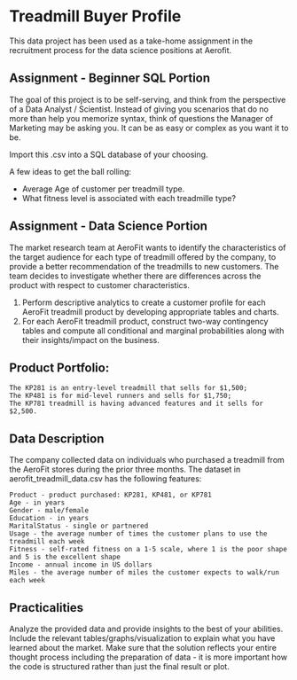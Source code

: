 # Treadmill Buyer Profile

This data project has been used as a take-home assignment in the recruitment process for the data science positions at Aerofit.

## Assignment - Beginner SQL Portion

The goal of this project is to be self-serving, and think from the perspective of a Data Analyst / Scientist. Instead of giving you scenarios that do no more than help you memorize syntax, think of questions the Manager of Marketing may be asking you. It can be as easy or complex as you want it to be.

Import this .csv into a SQL database of your choosing.

A few ideas to get the ball rolling:
- Average Age of customer per treadmill type.
- What fitness level is associated with each treadmille type?

## Assignment - Data Science Portion

The market research team at AeroFit wants to identify the characteristics of the target audience for each type of treadmill offered by the company, to provide a better recommendation of the treadmills to new customers. The team decides to investigate whether there are differences across the product with respect to customer characteristics.

1. Perform descriptive analytics to create a customer profile for each AeroFit treadmill product by developing appropriate tables and charts.
2. For each AeroFit treadmill product, construct two-way contingency tables and compute all conditional and marginal probabilities along with their insights/impact on the business.

## Product Portfolio:

    The KP281 is an entry-level treadmill that sells for $1,500;
    The KP481 is for mid-level runners and sells for $1,750;
    The KP781 treadmill is having advanced features and it sells for $2,500.

## Data Description

The company collected data on individuals who purchased a treadmill from the AeroFit stores during the prior three months. The dataset in aerofit_treadmill_data.csv has the following features:

    Product - product purchased: KP281, KP481, or KP781
    Age - in years
    Gender - male/female
    Education - in years
    MaritalStatus - single or partnered
    Usage - the average number of times the customer plans to use the treadmill each week
    Fitness - self-rated fitness on a 1-5 scale, where 1 is the poor shape and 5 is the excellent shape
    Income - annual income in US dollars
    Miles - the average number of miles the customer expects to walk/run each week

## Practicalities

Analyze the provided data and provide insights to the best of your abilities. Include the relevant tables/graphs/visualization to explain what you have learned about the market. Make sure that the solution reflects your entire thought process including the preparation of data - it is more important how the code is structured rather than just the final result or plot.
